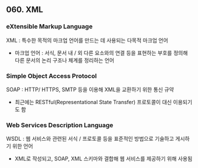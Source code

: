 ## 060. XML
### eXtensible Markup Language
XML : 특수한 목적의 마크업 언어를 만드는 데 사용되는 다목적 마크업 언어
- 마크업 언어 : 서식, 문서 내 / 외 다른 요소와의 연결 등을 표현하는 부호를 정의해 다른 문서의 논리 구조나 체계를 정리하는 언어

### Simple Object Access Protocol
SOAP : HTTP/ HTTPS, SMTP 등을 이용해 XML을 교환하기 위한 통신 규약
- 최근에는 RESTful(Representational State Transfer) 프로토콜이 대신 이용되기도 함

### Web Services Description Language
WSDL : 웹 서비스와 관련된 서식 / 프로토콜 등을 표준적인 방법으로 기술하고 게시하기 위한 언어
- XML로 작성되고, SOAP, XML 스키마와 결합해 웹 서비스를 제공하기 위해 사용됨